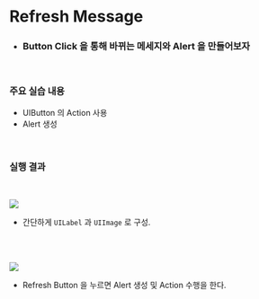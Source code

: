# Refresh Message
- ### Button Click 을 통해 바뀌는 메세지와 Alert 을 만들어보자 

<br>

### 주요 실습 내용
- UIButton 의 Action 사용
- Alert 생성

<br>

### 실행 결과

<br>

![](https://images.velog.io/images/sangwoo24/post/802a62b8-87e6-4553-8a99-00b301864ce7/%EC%8A%A4%ED%81%AC%EB%A6%B0%EC%83%B7%202021-01-14%20%EC%98%A4%ED%9B%84%201.55.13.png)
- 간단하게 `UILabel` 과 `UIImage` 로 구성.

<br><br>

![](https://images.velog.io/images/sangwoo24/post/fb6d0af0-5c07-4c84-a5cb-c0b6b0d1f87c/%EC%8A%A4%ED%81%AC%EB%A6%B0%EC%83%B7%202021-01-14%20%EC%98%A4%ED%9B%84%202.29.14.png)
- Refresh Button 을 누르면 Alert 생성 및 Action 수행을 한다.